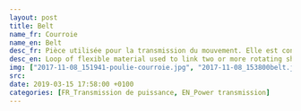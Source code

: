 ```yaml
---
layout: post
title: Belt
name_fr: Courroie
name_en: Belt
desc_fr: Pièce utilisée pour la transmission du mouvement. Elle est construite dans un matériau souple. Elle est entraînée par et entraîne elle-même des poulies.
desc_en: Loop of flexible material used to link two or more rotating shafts mechanically, most often parallel. Belts may be used as a source of motion, to transmit power efficiently, or to track relative movement. Belts are looped over pulleys and may have a twist between the pulleys, and the shafts need not be parallel.
img: ["2017-11-08_151941-poulie-courroie.jpg", "2017-11-08_153800belt.jpg"]
src: 
date: 2019-03-15 17:58:00 +0100
categories: [FR_Transmission de puissance, EN_Power transmission]
---
```

